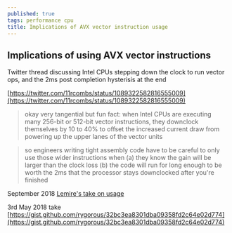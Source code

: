 ```yaml
---
published: true
tags: performance cpu
title: Implications of AVX vector instruction usage
---
```

## Implications of using AVX vector instructions

Twitter thread discussing Intel CPUs stepping down the clock to run vector ops, and the 2ms post completion hysterisis at the end

[https://twitter.com/11rcombs/status/1089322582816555009](https://twitter.com/11rcombs/status/1089322582816555009)

> okay very tangential but fun fact: when Intel CPUs are executing many 256-bit or 512-bit vector instructions, they downclock themselves by 10 to 40% to offset the increased current draw from powering up the upper lanes of the vector units

> so engineers writing tight assembly code have to be careful to only use those wider instructions when
(a) they know the gain will be larger than the clock loss
(b) the code will run for long enough to be worth the 2ms that the processor stays downclocked after you're finished

September 2018
[Lemire's take on usage](https://lemire.me/blog/2018/09/07/avx-512-when-and-how-to-use-these-new-instructions/)

3rd May 2018 take
[https://gist.github.com/rygorous/32bc3ea8301dba09358fd2c64e02d774](https://gist.github.com/rygorous/32bc3ea8301dba09358fd2c64e02d774)